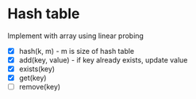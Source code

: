  # Hash table

 Implement with array using linear probing

- [x] hash(k, m) - m is size of hash table
- [x] add(key, value) - if key already exists, update value
- [x] exists(key)
- [x] get(key)
- [ ] remove(key)
